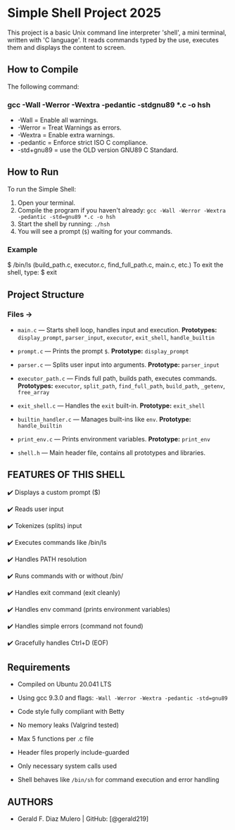 # Simple Shell Project 2025 

This project is a basic Unix command line interpreter 'shell', a mini terminal, written with 'C language'. It reads commands typed by the use, executes them and displays the content to screen.

## How to Compile

The following command:

### gcc -Wall -Werror -Wextra -pedantic -stdgnu89 *.c -o hsh

* -Wall = Enable all warnings.
* -Werror = Treat Warnings as errors.
* -Wextra = Enable extra warnings.
* -pedantic = Enforce strict ISO C compliance.
* -std+gnu89 = use the OLD version GNU89 C Standard.

## How to Run

To run the Simple Shell:

1. Open your terminal.
2. Compile the program if you haven't already:
`gcc -Wall -Werror -Wextra -pedantic -std=gnu89 *.c -o hsh`
3. Start the shell by running:
`./hsh`
4. You will see a prompt (`$`) waiting for your commands.

### Example

$ /bin/ls
(build_path.c, executor.c, find_full_path.c, main.c, etc.)
To exit the shell, type:
$ exit

## Project Structure
### Files ->
- `main.c` — Starts shell loop, handles input and execution.
**Prototypes:** `display_prompt`, `parser_input`, `executor`, `exit_shell`, `handle_builtin`

- `prompt.c` — Prints the prompt `$`.
**Prototype:** `display_prompt`

- `parser.c` — Splits user input into arguments.
**Prototype:** `parser_input`

- `executor_path.c` — Finds full path, builds path, executes commands.
**Prototypes:** `executor`, `split_path`, `find_full_path`, `build_path`, `_getenv`, `free_array`

- `exit_shell.c` — Handles the `exit` built-in.
**Prototype:** `exit_shell`

- `builtin_handler.c` — Manages built-ins like `env`.
**Prototype:** `handle_builtin`

- `print_env.c` — Prints environment variables.
**Prototype:** `print_env`

- `shell.h` — Main header file, contains all prototypes and libraries.



## FEATURES OF THIS SHELL

✔️  Displays a custom prompt ($)

✔️  Reads user input

✔️  Tokenizes (splits) input

✔️  Executes commands like /bin/ls

✔️  Handles PATH resolution

✔️  Runs commands with or without /bin/

✔️  Handles exit command (exit cleanly)

✔️  Handles env command (prints environment variables)

✔️  Handles simple errors (command not found)

✔️  Gracefully handles Ctrl+D (EOF)


## Requirements

- Compiled on Ubuntu 20.041 LTS

- Using gcc 9.3.0 and flags: `-Wall -Werror -Wextra -pedantic -std=gnu89`

- Code style fully compliant with Betty

- No memory leaks (Valgrind tested)

- Max 5 functions per .c file

- Header files properly include-guarded

- Only necessary system calls used

- Shell behaves like `/bin/sh` for command execution and error handling

## AUTHORS 
- Gerald F. Diaz Mulero | GitHub: [@gerald219]
